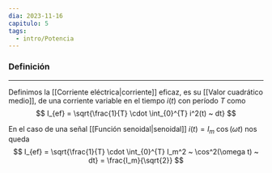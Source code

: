```yaml
---
dia: 2023-11-16
capitulo: 5
tags:
  - intro/Potencia
---
```

### Definición
---
Definimos la [[Corriente eléctrica|corriente]] eficaz, es su [[Valor cuadrático medio]], de una corriente variable en el tiempo $i(t)$ con período $T$ como $$ I_{ef} = \sqrt{\frac{1}{T} \cdot \int_{0}^{T} i^2(t) ~ dt} $$

En el caso de una señal [[Función senoidal|senoidal]] $i(t) = I_m ~ \cos(\omega t)$ nos queda $$ I_{ef} = \sqrt{\frac{1}{T} \cdot \int_{0}^{T} I_m^2 ~ \cos^2(\omega t) ~ dt} = \frac{I_m}{\sqrt{2}} $$